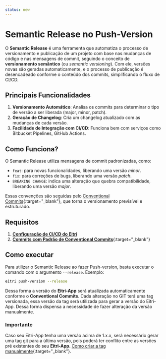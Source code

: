 ```yaml
---
status: new
---
```


# Semantic Release no Push-Version

O **Semantic Release** é uma ferramenta que automatiza o processo de versionamento e publicação de um projeto com base nas mudanças de código e nas mensagens de commit, seguindo o conceito de **versionamento semântico** (ou _semantic versioning_). Com ele, versões novas são geradas automaticamente, e o processo de publicação é desencadeado conforme o conteúdo dos commits, simplificando o fluxo de CI/CD.

## Principais Funcionalidades

1. **Versionamento Automático**: Analisa os commits para determinar o tipo de versão a ser liberada (major, minor, patch).
2. **Geração de Changelog**: Cria um changelog atualizado com as mudanças de cada versão.
3. **Facilidade de Integração com CI/CD**: Funciona bem com serviços como Bitbucket Pipelines, GitHub Actions.

## Como Funciona?

O Semantic Release utiliza mensagens de commit padronizadas, como:

- `feat`: para novas funcionalidades, liberando uma versão _minor_.
- `fix`: para correções de bugs, liberando uma versão _patch_.
- `BREAKING CHANGE`: indica uma alteração que quebra compatibilidade, liberando uma versão _major_.

Essas convenções são seguidas pelo [Conventional Commits](https://www.conventionalcommits.org/){:target="\_blank"}, que torna o versionamento previsível e estruturado.

## Requisitos

1. [**Configuração de CI/CD do Eitri**](/tutoriais/ci-cd)
2. [**Commits com Padrão de Conventional Commits**](https://www.conventionalcommits.org/){:target="\_blank"}

## Como executar

Para utilizar o Semantic Release ao fazer Push-version, basta executar o comando com o argumento `--release`. Exemplo:

```bash
eitri push-version --release
```

Dessa forma a versão do **Eitri-App** será atualizada automaticamente conforme o **Conventional Commits**. Cada alteração no GIT terá uma tag versionada, essa versão da tag será utilizada para gerar a versão do Eitri-App. Dessa forma dispensa a necessidade de fazer alteração da versão manualmente.

### Importante

Caso seu Eitri-App tenha uma versão acima de 1.x.x, será necessário gerar uma tag git para a última versão, pois poderá ter conflito entre as versões pré existentes do seu **Eitri-App**. [Como criar a tag manualmente](https://git-scm.com/book/en/v2/Git-Basics-Tagging){:target="\_blank"}.
